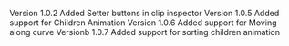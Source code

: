 Version 1.0.2
Added Setter buttons in clip inspector
Version 1.0.5
Added support for Children Animation
Version 1.0.6
Added support for Moving along curve
Versionb 1.0.7
Added support for sorting children animation